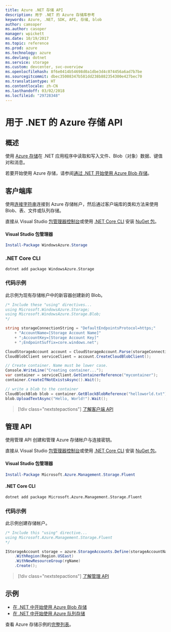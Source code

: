 ```yaml
---
title: Azure .NET 存储 API
description: 用于 .NET 的 Azure 存储库参考
keywords: Azure, .NET, SDK, API, 存储, blob
author: camsoper
ms.author: casoper
manager: wpickett
ms.date: 10/19/2017
ms.topic: reference
ms.prod: azure
ms.technology: azure
ms.devlang: dotnet
ms.service: storage
ms.custom: devcenter, svc-overview
ms.openlocfilehash: 8f6e0414b54698d0a1dbe3d4c074456a6ad7b7be
ms.sourcegitcommit: dbec35008347b581dd238b882354300e427bec70
ms.translationtype: HT
ms.contentlocale: zh-CN
ms.lasthandoff: 03/02/2018
ms.locfileid: "29728348"
---
```

# <a name="azure-storage-apis-for-net"></a>用于 .NET 的 Azure 存储 API

## <a name="overview"></a>概述

使用 [Azure 存储](https://review.docs.microsoft.com/azure/storage/storage-introduction)在 .NET 应用程序中读取和写入文件、Blob（对象）数据、键值对和消息。

若要开始使用 Azure 存储，请参阅[通过 .NET 开始使用 Azure Blob 存储](/azure/storage/storage-dotnet-how-to-use-blobs)。

## <a name="client-library"></a>客户端库

使用[连接字符串](/azure/storage/storage-create-storage-account#manage-your-storage-account)连接到 Azure 存储帐户，然后通过客户端库的类和方法来使用 Blob、表、文件或队列存储。

直接从 Visual Studio [包管理器控制台][PackageManager]或使用 [.NET Core CLI][DotNetCLI] 安装 [NuGet 包](https://www.nuget.org/packages/WindowsAzure.Storage)。

#### <a name="visual-studio-package-manager"></a>Visual Studio 包管理器

```powershell
Install-Package WindowsAzure.Storage
```

### <a name="net-core-cli"></a>.NET Core CLI

```bash
dotnet add package WindowsAzure.Storage
```

### <a name="code-example"></a>代码示例

此示例为现有存储帐户中的新容器创建新的 Blob。

```csharp
/* Include these "using" directives...
using Microsoft.WindowsAzure.Storage;
using Microsoft.WindowsAzure.Storage.Blob;
*/

string storageConnectionString = "DefaultEndpointsProtocol=https;"
    + "AccountName=[Storage Account Name]"
    + ";AccountKey=[Storage Account Key]"
    + ";EndpointSuffix=core.windows.net";

CloudStorageAccount account = CloudStorageAccount.Parse(storageConnectionString);
CloudBlobClient serviceClient = account.CreateCloudBlobClient();

// Create container. Name must be lower case.
Console.WriteLine("Creating container...");
var container = serviceClient.GetContainerReference("mycontainer");
container.CreateIfNotExistsAsync().Wait();

// write a blob to the container
CloudBlockBlob blob = container.GetBlockBlobReference("helloworld.txt");
blob.UploadTextAsync("Hello, World!").Wait();
```

> [!div class="nextstepactions"]
> [了解客户端 API](/dotnet/api/overview/azure/storage/client)

## <a name="management-apis"></a>管理 API

使用管理 API 创建和管理 Azure 存储帐户与连接密钥。

直接从 Visual Studio [包管理器控制台][PackageManager]或使用 [.NET Core CLI][DotNetCLI] 安装 [NuGet 包](https://www.nuget.org/packages/Microsoft.Azure.Management.Storage.Fluent)。

#### <a name="visual-studio-package-manager"></a>Visual Studio 包管理器

```powershell
Install-Package Microsoft.Azure.Management.Storage.Fluent
```

#### <a name="net-core-cli"></a>.NET Core CLI

````bash
dotnet add package Microsoft.Azure.Management.Storage.Fluent
````

### <a name="code-example"></a>代码示例

此示例创建存储帐户。

```csharp
/* Include this "using" directive...
using Microsoft.Azure.Management.Storage.Fluent
*/

IStorageAccount storage = azure.StorageAccounts.Define(storageAccountName)
    .WithRegion(Region.USEast)
    .WithNewResourceGroup(rgName)
    .Create();
```

> [!div class="nextstepactions"]
> [了解管理 API](/dotnet/api/overview/azure/storage/management)

## <a name="samples"></a>示例

* [在 .NET 中开始使用 Azure Blob 存储](https://azure.microsoft.com/resources/samples/storage-blob-dotnet-getting-started/) 
* [在 .NET 中开始使用 Azure 队列存储](https://azure.microsoft.com/resources/samples/storage-queue-dotnet-getting-started/)

查看 Azure 存储示例的[完整列表](https://azure.microsoft.com/resources/samples/?platform=dotnet&term=storage)。

[PackageManager]: https://docs.microsoft.com/nuget/tools/package-manager-console
[DotNetCLI]: https://docs.microsoft.com/dotnet/core/tools/dotnet-add-package